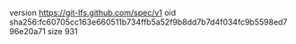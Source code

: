 version https://git-lfs.github.com/spec/v1
oid sha256:fc60705cc163e660511b734ffb5a52f9b8dd7b7d4f034fc9b5598ed796e20a71
size 931
